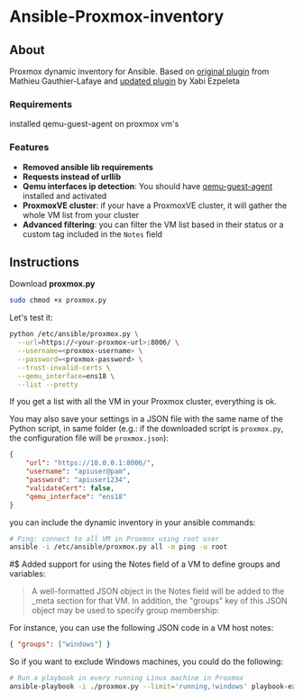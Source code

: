 # Ansible-Proxmox-inventory

## About

Proxmox dynamic inventory for Ansible. Based on [original plugin](https://raw.githubusercontent.com/ansible/ansible/devel/contrib/inventory/proxmox.py) from Mathieu Gauthier-Lafaye and [updated plugin](https://github.com/xezpeleta/Ansible-Proxmox-inventory) by Xabi Ezpeleta


### Requirements

installed qemu-guest-agent on proxmox vm's

### Features

- **Removed ansible lib requirements**
- **Requests instead of urllib**
- **Qemu interfaces ip detection**: You should have [qemu-guest-agent](https://pve.proxmox.com/wiki/Qemu-guest-agent) installed and activated 
- **ProxmoxVE cluster**: if your have a ProxmoxVE cluster, it will gather the whole VM list from your cluster
- **Advanced filtering**: you can filter the VM list based in their status or a custom tag included in the `Notes` field

## Instructions

Download **proxmox.py**

```sh
sudo chmod +x proxmox.py
```

Let's test it:

```sh
python /etc/ansible/proxmox.py \
  --url=https://<your-proxmox-url>:8006/ \
  --username=<proxmox-username> \
  --password=<proxmox-password> \
  --trust-invalid-certs \
  --qemu_interface=ens18 \
  --list --pretty
```

If you get a list with all the VM in your Proxmox cluster, everything is ok.

You may also save your settings in a JSON file with the same name of the Python script, in same folder (e.g.: if the downloaded script is `proxmox.py`, the configuration file will be `proxmox.json`): 

```json
{
    "url": "https://10.0.0.1:8006/",
    "username": "apiuser@pam",
    "password": "apiuser1234",
    "validateCert": false,
    "qemu_interface": "ens18"
}
```

you can include the dynamic inventory in your ansible commands:

```sh
# Ping: connect to all VM in Proxmox using root user
ansible -i /etc/ansible/proxmox.py all -m ping -u root
```

#$ Added support for using the Notes field of a VM to define groups and variables:
> A well-formatted JSON object in the Notes field will be added to the _meta
> section for that VM.  In addition, the "groups" key of this JSON object may be
> used to specify group membership:

For instance, you can use the following JSON code in a VM host notes:

```json
{ "groups": ["windows"] }
```

So if you want to exclude Windows machines, you could do the following:

```sh
# Run a playbook in every running Linux machine in Proxmox
ansible-playbook -i ./proxmox.py --limit='running,!windows' playbook-example/playbook.yml
```
